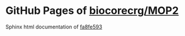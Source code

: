 GitHub Pages of [biocorecrg/MOP2](https://github.com/biocorecrg/MOP2.git)
===
Sphinx html documentation of [fa8fe593](https://github.com/biocorecrg/MOP2/tree/fa8fe593e73269a97ded8190dc3f01cfad02cbce)
